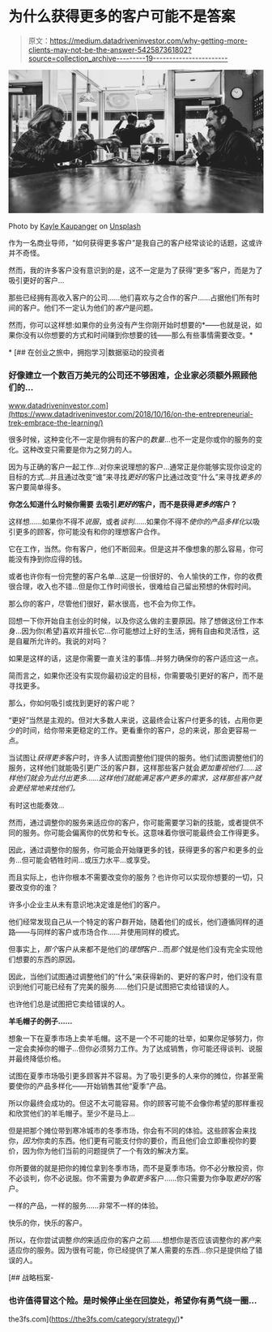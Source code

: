 # 为什么获得更多的客户可能不是答案

> 原文：<https://medium.datadriveninvestor.com/why-getting-more-clients-may-not-be-the-answer-542587361802?source=collection_archive---------19----------------------->

![](img/d60cdde494dd220c006e9ab5697f0e0b.png)

Photo by [Kayle Kaupanger](https://unsplash.com/@notaphotographer?utm_source=medium&utm_medium=referral) on [Unsplash](https://unsplash.com?utm_source=medium&utm_medium=referral)

作为一名商业导师，“如何获得更多客户”是我自己的客户经常谈论的话题，这或许并不奇怪。

然而，我的许多客户没有意识到的是，这不一定是为了获得“更多”客户，而是为了吸引更好的客户…

那些已经拥有高收入客户的公司……他们喜欢与之合作的客户……占据他们所有时间的客户。他们不一定认为他们的*客户*是问题。

然而，你可以这样想:如果你的业务没有产生你刚开始时想要的*——也就是说，如果你没有以你想要的方式和时间赚到你想要的钱——那么有些事情需要改变。*

*[](https://www.datadriveninvestor.com/2018/10/16/on-the-entrepreneurial-trek-embrace-the-learning/) [## 在创业之旅中，拥抱学习|数据驱动的投资者

### 好像建立一个数百万美元的公司还不够困难，企业家必须额外照顾他们的…

www.datadriveninvestor.com](https://www.datadriveninvestor.com/2018/10/16/on-the-entrepreneurial-trek-embrace-the-learning/) 

很多时候，这种变化不一定是你拥有的客户的*数量*…也不一定是你或你的服务的变化。这种改变只需要是你为之努力的人。

因为与正确的客户一起工作…对你来说理想的客户…通常正是你能够实现你设定的目标的方式…并且通过改变“谁”来寻找*更好的*客户比通过改变“什么”来寻找*更多的*客户要简单得多。

**你怎么知道什么时候你需要** **去吸引*更好的*客户，而不是获得*更多的*客户？**

这样想……如果你不得不*说服*，或者*谈判*……如果你不得不*使你的产品多样化*以吸引更多的顾客，你可能没有和你的理想客户合作。

它在工作，当然。你有客户，他们不断回来。但是这并不像想象的那么容易，你可能没有挣到你应得的钱。

或者也许你有一份完整的客户名单…这是一份很好的、令人愉快的工作，你的收费很合理，收入也不错…但是你工作时间很长，很难给自己留出预想的休假时间。

那么你的客户，尽管他们很好，薪水很高，也不会为你工作。

回想一下你开始自主创业的时候，以及你这么做的主要原因。除了想做这份工作本身…因为你(希望)喜欢并擅长它…你可能想过上好的生活，拥有自由和灵活性，这是自雇所允许的。我说的对吗？

如果是这样的话，这是你需要一直关注的事情…并努力确保你的客户适应这一点。

简而言之，如果你还没有实现你最初设定的目标，你需要吸引更好的客户，而不是寻找更多。

那么，你如何吸引或找到更好的客户呢？

“更好”当然是主观的。但对大多数人来说，这最终会让客户付更多的钱，占用你更少的时间，给你带来更稳定的工作。更看重你的客户，总的来说，那会更容易一点。

当试图让*获得更多*客户时，许多人试图调整他们提供的服务。他们试图调整他们的服务，这样他们就能吸引更广泛的客户群，这样那些客户就会*更加重视他们……这样他们就会为此付出更多……这样他们就能满足客户更多的需求，这样那些客户就会更经常地来找他们。*

有时这也能奏效…

然而，通过调整你的服务来适应你的客户，你可能需要学习新的技能，或者提供不同的服务。你可能会偏离你的优势和专长。这意味着你很可能最终会工作得更多。

因此，通过调整你的服务，你可能会开始赚更多的钱，获得更多的客户和更多的业务…但可能会牺牲时间…或压力水平…或享受。

而且实际上，也许你根本不需要改变你的服务？也许你可以实现你想要的一切，只要改变你的谁？

许多小企业主从未有意识地决定谁是他们的客户。

他们经常发现自己从一个特定的客户群开始，随着他们的成长，他们遵循同样的道路——与同样的客户或市场合作……并使用同样的模式。

但事实上，*那个*客户从来都不是他们的*理想*客户…而*那个*就是他们没有完全实现他们想要的东西的原因。

因此，当他们试图通过调整他们的“什么”来获得新的、更好的客户时，他们没有意识到他们可能已经有了完美的服务……他们只是试图把它卖给错误的人。

也许他们总是试图把它卖给错误的人。

**羊毛帽子的例子……**

想象一下在夏季市场上卖羊毛帽。这不是一个不可能的壮举，如果你足够努力，你一定会卖掉你的帽子…但你必须努力工作。为了达成销售，你可能还得谈判、说服并最终降低价格。

试图在夏季市场吸引更多顾客并不容易。为了吸引更多的人来你的摊位，你甚至需要使你的产品多样化——开始销售其他“夏季”产品。

所以你最终会成功的。但这不太可能容易。你的顾客可能不会像你希望的那样重视和欣赏他们的羊毛帽子。至少不是马上…

但是把那个摊位带到寒冷城市的冬季市场，你会有不同的体验。这些顾客会来找你，*因为*你卖的东西。他们更有可能支付你的要价，而且他们会立即重视你的要价，因为你为他们当前的问题提供了一个有效的解决方案。

你所要做的就是把你的摊位拿到冬季市场，而不是夏季市场。你不必分散投资，你不必谈判，你不必说服。你不需要为*争取更多*客户……你只需要为你争取*更好的*客户。

一样的产品，一样的服务……非常不一样的体验。

快乐的你，快乐的客户。

所以，在你尝试调整*你的*来适应你的客户之前……想想你是否应该调整你的*客户*来适应你的服务。因为很有可能，你已经提供了某人需要的东西…你只是提供给了错误的人。

 [## 战略档案-

### 也许值得冒这个险。是时候停止坐在回旋处，希望你有勇气绕一圈…

the3fs.com](https://the3fs.com/category/strategy/)*